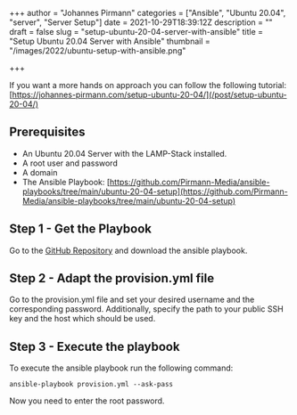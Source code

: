 +++
author = "Johannes Pirmann"
categories = ["Ansible", "Ubuntu 20.04", "server", "Server Setup"]
date = 2021-10-29T18:39:12Z
description = ""
draft = false
slug = "setup-ubuntu-20-04-server-with-ansible"
title = "Setup Ubuntu 20.04 Server with Ansible"
thumbnail = "/images/2022/ubuntu-setup-with-ansible.png"

+++


If you want a more hands on approach you can follow the following tutorial: [https://johannes-pirmann.com/setup-ubuntu-20-04/](/post/setup-ubuntu-20-04/)

## Prerequisites

* An Ubuntu 20.04 Server with the LAMP-Stack installed.
* A root user and password
* A domain
* The Ansible Playbook: [https://github.com/Pirmann-Media/ansible-playbooks/tree/main/ubuntu-20-04-setup](https://github.com/Pirmann-Media/ansible-playbooks/tree/main/ubuntu-20-04-setup)

## Step 1 - Get the Playbook

Go to the [GitHub Repository](https://github.com/Pirmann-Media/ansible-playbooks/tree/main/ubuntu-20-04-setup) and download the ansible playbook.

## Step 2 - Adapt the provision.yml file

Go to the provision.yml file and set your desired username and the corresponding password. Additionally, specify the path to your public SSH key and the host which should be used.

## Step 3 - Execute the playbook

To execute the ansible playbook run the following command:

```shell
ansible-playbook provision.yml --ask-pass
```

Now you need to enter the root password.

